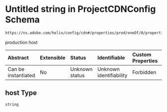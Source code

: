 # Untitled string in ProjectCDNConfig Schema

```txt
https://ns.adobe.com/helix/config/cdn#/properties/prod/oneOf/0/properties/host
```

production host

| Abstract            | Extensible | Status         | Identifiable            | Custom Properties | Additional Properties | Access Restrictions | Defined In                                                                                |
| :------------------ | :--------- | :------------- | :---------------------- | :---------------- | :-------------------- | :------------------ | :---------------------------------------------------------------------------------------- |
| Can be instantiated | No         | Unknown status | Unknown identifiability | Forbidden         | Allowed               | none                | [project-config-cdn.schema.json\*](project-config-cdn.schema.json "open original schema") |

## host Type

`string`

